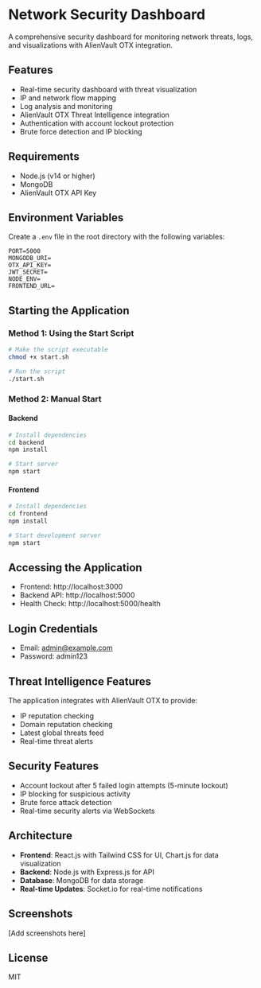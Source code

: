 # Network Security Dashboard

A comprehensive security dashboard for monitoring network threats, logs, and visualizations with AlienVault OTX integration.

## Features

- Real-time security dashboard with threat visualization
- IP and network flow mapping
- Log analysis and monitoring
- AlienVault OTX Threat Intelligence integration
- Authentication with account lockout protection
- Brute force detection and IP blocking

## Requirements

- Node.js (v14 or higher)
- MongoDB
- AlienVault OTX API Key

## Environment Variables

Create a `.env` file in the root directory with the following variables:

```
PORT=5000
MONGODB_URI=
OTX_API_KEY=
JWT_SECRET=
NODE_ENV=
FRONTEND_URL=
```

## Starting the Application

### Method 1: Using the Start Script

```bash
# Make the script executable
chmod +x start.sh

# Run the script
./start.sh
```

### Method 2: Manual Start

#### Backend

```bash
# Install dependencies
cd backend
npm install

# Start server
npm start
```

#### Frontend

```bash
# Install dependencies
cd frontend
npm install

# Start development server
npm start
```

## Accessing the Application

- Frontend: http://localhost:3000
- Backend API: http://localhost:5000
- Health Check: http://localhost:5000/health

## Login Credentials

- Email: admin@example.com
- Password: admin123

## Threat Intelligence Features

The application integrates with AlienVault OTX to provide:

- IP reputation checking
- Domain reputation checking
- Latest global threats feed
- Real-time threat alerts

## Security Features

- Account lockout after 5 failed login attempts (5-minute lockout)
- IP blocking for suspicious activity
- Brute force attack detection
- Real-time security alerts via WebSockets

## Architecture

- **Frontend**: React.js with Tailwind CSS for UI, Chart.js for data visualization
- **Backend**: Node.js with Express.js for API
- **Database**: MongoDB for data storage
- **Real-time Updates**: Socket.io for real-time notifications

## Screenshots

[Add screenshots here]

## License

MIT 
